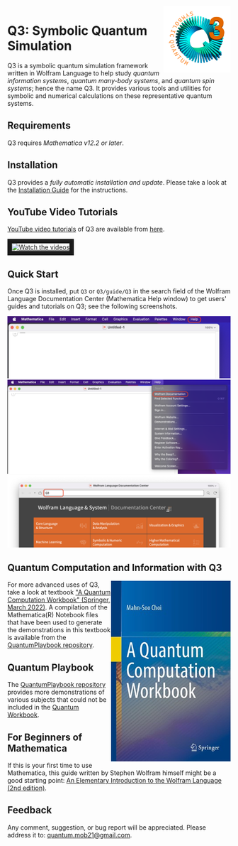 <a href="https://github.com/quantum-mob/Q3">
<img align="Right" src="Images/EmblemQ3S.png" width="30%"/>
</a>

# Q3: Symbolic Quantum Simulation

Q3 is a symbolic quantum simulation framework written in Wolfram Language to help study *quantum information systems*, *quantum many-body systems*, and *quantum spin systems*; hence the name Q3. It provides various tools and utilities for symbolic and numerical calculations on these representative quantum systems.


## Requirements

Q3 requires *Mathematica v12.2 or later*.


## Installation

Q3 provides a *fully automatic installation and update*. Please take a look at the [Installation Guide](./INSTALL.md) for the instructions.


## YouTube Video Tutorials

[YouTube video tutorials](https://www.youtube.com/@QuantumWorkforceCenter/videos) of Q3 are available from [here](https://www.youtube.com/@QuantumWorkforceCenter/videos).

<a href="https://www.youtube.com/@QuantumWorkforceCenter/videos" target="_blank">
<img src="http://img.youtube.com/vi/k2icqSdb0FA/mqdefault.jpg" alt="Watch the videos" width="360" border="10" />
</a>


## Quick Start

Once Q3 is installed, put `Q3` or `Q3/guide/Q3` in the search field of the Wolfram Language Documentation Center (Mathematica Help window) to get users' guides and tutorials on Q3; see the following screenshots.

![Screenshot 1](Images/Help1.png?raw=true)
![Screenshot 2](Images/Help2.png?raw=true)
![Screenshot 3](Images/Help3.png?raw=true)


## Quantum Computation and Information with Q3

<a href="https://link.springer.com/book/9783030912130">
<img src="Images/QuantumWorkbookCover.jpg" align="right"
     alg="Quantum Workbook Cover"/>
</a>

For more advanced uses of Q3, take a look at textbook ["A Quantum Computation Workbook" (Springer, March 2022)](https://link.springer.com/book/9783030912130).
A compilation of the Mathematica(R) Notebook files that have been used to generate the demonstrations in this textbook is available from
the [QuantumPlaybook repository](https://github.com/quantum-mob/QuantumPlaybook).


## Quantum Playbook

The [QuantumPlaybook repository](https://github.com/quantum-mob/QuantumPlaybook) provides more demonstrations of various subjects that could not be included in the [Quantum Workbook](https://link.springer.com/book/9783030912130).


## For Beginners of Mathematica

If this is your first time to use Mathematica, this guide written by Stephen Wolfram himself might be a good starting point: [An Elementary Introduction to the Wolfram Language (2nd edition)](https://www.wolfram.com/language/elementary-introduction/2nd-ed/).


## Feedback

Any comment, suggestion, or bug report will be appreciated. Please address it to: [quantum.mob21@gmail.com](mailto:quantum.mob21@gmail.com).

